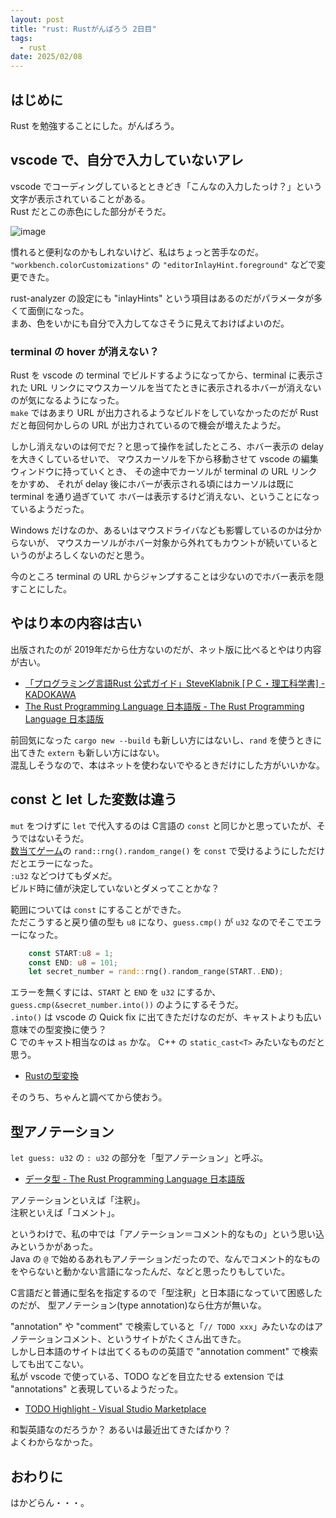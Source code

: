 ```yaml
---
layout: post
title: "rust: Rustがんばろう 2日目"
tags:
  - rust
date: 2025/02/08
---
```


## はじめに

Rust を勉強することにした。がんばろう。

## vscode で、自分で入力していないアレ

vscode でコーディングしているとときどき「こんなの入力したっけ？」という文字が表示されていることがある。  
Rust だとこの赤色にした部分がそうだ。

![image](images/20250208a-1.png)

慣れると便利なのかもしれないけど、私はちょっと苦手なのだ。  
`"workbench.colorCustomizations"` の `"editorInlayHint.foreground"` などで変更できた。

rust-analyzer の設定にも "inlayHints" という項目はあるのだがパラメータが多くて面倒になった。  
まあ、色をいかにも自分で入力してなさそうに見えておけばよいのだ。

### terminal の hover が消えない？

Rust を vscode の terminal でビルドするようになってから、terminal に表示された URL リンクにマウスカーソルを当てたときに表示されるホバーが消えないのが気になるようになった。  
`make` ではあまり URL が出力されるようなビルドをしていなかったのだが Rust だと毎回何かしらの URL が出力されているので機会が増えたようだ。

しかし消えないのは何でだ？と思って操作を試したところ、ホバー表示の delay を大きくしているせいで、
マウスカーソルを下から移動させて vscode の編集ウィンドウに持っていくとき、
その途中でカーソルが terminal の URL リンクをかすめ、
それが delay 後にホバーが表示される頃にはカーソルは既に terminal を通り過ぎていて
ホバーは表示するけど消えない、ということになっているようだった。

Windows だけなのか、あるいはマウスドライバなども影響しているのかは分からないが、
マウスカーソルがホバー対象から外れてもカウントが続いているというのがよろしくないのだと思う。

今のところ terminal の URL からジャンプすることは少ないのでホバー表示を隠すことにした。

## やはり本の内容は古い

出版されたのが 2019年だから仕方ないのだが、ネット版に比べるとやはり内容が古い。

* [「プログラミング言語Rust 公式ガイド」SteveKlabnik \[ＰＣ・理工科学書\] - KADOKAWA](https://www.kadokawa.co.jp/product/301905000150/)
* [The Rust Programming Language 日本語版 - The Rust Programming Language 日本語版](https://doc.rust-jp.rs/book-ja/)

前回気になった `cargo new --build` も新しい方にはないし、`rand` を使うときに出てきた `extern` も新しい方にはない。  
混乱しそうなので、本はネットを使わないでやるときだけにした方がいいかな。

## const と let した変数は違う

`mut` をつけずに `let` で代入するのは C言語の `const` と同じかと思っていたが、そうではないそうだ。  
[数当てゲーム](https://doc.rust-jp.rs/book-ja/ch02-00-guessing-game-tutorial.html)の `rand::rng().random_range()` を `const` で受けるようにしただけだとエラーになった。  
`:u32` などつけてもダメだ。  
ビルド時に値が決定していないとダメってことかな？

範囲については `const` にすることができた。  
ただこうすると戻り値の型も `u8` になり、`guess.cmp()` が `u32` なのでそこでエラーになった。

```rust
    const START:u8 = 1;
    const END: u8 = 101;
    let secret_number = rand::rng().random_range(START..END);
```

エラーを無くすには、`START` と `END` を `u32` にするか、`guess.cmp(&secret_number.into())` のようにするそうだ。  
`.into()` は vscode の Quick fix に出てきただけなのだが、キャストよりも広い意味での型変換に使う？  
C でのキャスト相当なのは `as` かな。
C++ の `static_cast<T>` みたいなものだと思う。

* [Rustの型変換](https://zenn.dev/take4s5i/articles/rust-type-convertion)

そのうち、ちゃんと調べてから使おう。

## 型アノテーション

`let guess: u32` の `: u32` の部分を「型アノテーション」と呼ぶ。  

* [データ型 - The Rust Programming Language 日本語版](https://doc.rust-jp.rs/book-ja/ch03-02-data-types.html#%E3%83%87%E3%83%BC%E3%82%BF%E5%9E%8B)

アノテーションといえば「注釈」。  
注釈といえば「コメント」。

というわけで、私の中では「アノテーション＝コメント的なもの」という思い込みというかがあった。  
Java の `@` で始めるあれもアノテーションだったので、なんでコメント的なものをやらないと動かない言語になったんだ、などと思ったりもしていた。

C言語だと普通に型名を指定するので「型注釈」と日本語になっていて困惑したのだが、
型アノテーション(type annotation)なら仕方が無いな。

"annotation" や "comment" で検索していると「`// TODO xxx`」みたいなのはアノテーションコメント、というサイトがたくさん出てきた。  
しかし日本語のサイトは出てくるものの英語で "annotation comment" で検索しても出てこない。  
私が vscode で使っている、TODO などを目立たせる extension では "annotations" と表現しているようだった。

* [TODO Highlight - Visual Studio Marketplace](https://marketplace.visualstudio.com/items?itemName=wayou.vscode-todo-highlight)

和製英語なのだろうか？ あるいは最近出てきたばかり？  
よくわからなかった。

## おわりに

はかどらん・・・。
